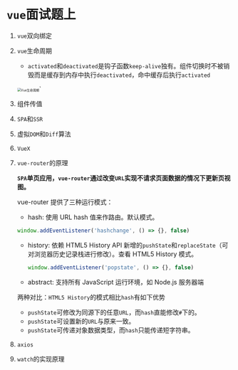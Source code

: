 # `vue`面试题上

1. `vue`双向绑定

2. `vue`生命周期

   + `activated`和`deactivated`是钩子函数`keep-alive`独有。组件切换时不被销毁而是缓存到内存中执行`deactivated`，命中缓存后执行`activated`

   <img src="https://img-blog.csdnimg.cn/20200305111847565.png?x-oss-process=image/watermark,type_ZmFuZ3poZW5naGVpdGk,shadow_10,text_aHR0cHM6Ly9ibG9nLmNzZG4ubmV0L3FxXzQwNzgxMjkx,size_16,color_FFFFFF,t_70" alt="Vue生命周期" style="zoom:50%;" />`

3. 组件传值

4. `SPA`和`SSR`

5. 虚拟`DOM`和`Diff`算法

6. `VueX`

7. `vue-router`的原理

   **`SPA`单页应用，`vue-router`通过改变`URL`实现不请求页面数据的情况下更新页视图。**

   vue-router 提供了三种运行模式：

   +  hash: 使用 URL hash 值来作路由。默认模式。

     ```javascript
     window.addEventListener('hashchange', () => {}, false)
     ```

   + history: 依赖 HTML5 History API 新增的`pushState`和`replaceState`（可对浏览器历史记录栈进行修改）。查看 HTML5 History 模式。

     ```javascript
     window.addEventListener('popstate', () => {}, false)
     ```

   + abstract: 支持所有 JavaScript 运行环境，如 Node.js 服务器端

   两种对比：`HTML5 History`的模式相比`hash`有如下优势

   + `pushState`可修改为同源下的任意`URL`，而`hash`直能修改`#`下的。
   + `pushState`可设置新的`URL`与原来一致。
   + `pushState`可传递对象数据类型，而`hash`只能传递短字符串。

8. `axios`

9. `watch`的实现原理

   